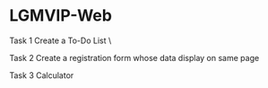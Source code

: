 # LGMVIP-Web

Task 1
Create a To-Do List \

Task 2
Create a registration form whose data display on same page

Task 3
Calculator

